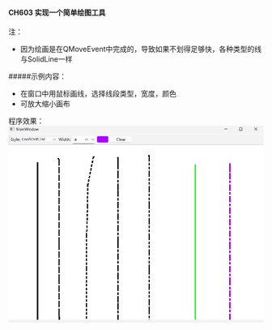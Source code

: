 #### CH603 实现一个简单绘图工具

注：
* 因为绘画是在QMoveEvent中完成的，导致如果不划得足够快，各种类型的线与SolidLine一样

#####示例内容：
* 在窗口中用鼠标画线，选择线段类型，宽度，颜色
* 可放大缩小画布

程序效果：
![](./demo.png)